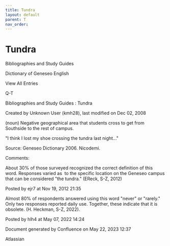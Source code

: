 ```yaml
---
title: Tundra
layout: default
parent: T
nav_order:
---
```


# Tundra

Bibliographies and Study Guides

Dictionary of Geneseo English

View All Entries

Q-T

Bibliographies and Study Guides : Tundra

Created by  Unknown User (kmh28), last modified on Dec 02, 2008

(noun) Negative geographical area that students cross to get from Southside to the rest of campus.

&quot;I think I lost my shoe crossing the tundra last night...&quot;

Source: Geneseo Dictionary 2006. Nicodemi. 

Comments:

About 30% of those surveyed recognized the correct definition of this word. Responses varied as  to the specific location on the Geneseo campus that can be considered &quot;the tundra.&quot; (EReck, S-Z, 2012)

Posted by ejr7 at Nov 19, 2012 21:35

Almost 80% of respondents answered using this word &quot;never&quot; or &quot;rarely.&quot; Only two responses reported daily use. Together, these indicate that it is obsolete. (H. Heckman, S-Z, 2022).

Posted by hlh4 at May 07, 2022 14:24

Document generated by Confluence on May 22, 2023 12:37

Atlassian
